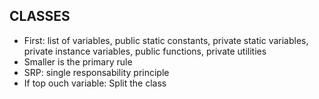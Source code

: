 ## CLASSES 
- First: list of variables, public static constants, private static variables, private instance variables, public functions, private utilities 
- Smaller is the primary rule 
- SRP: single responsability principle
- If top ouch variable: Split the class 